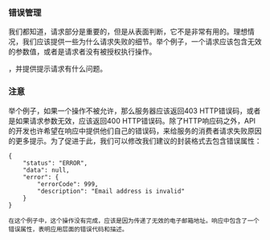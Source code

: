 ### 错误管理

我们都知道，请求部分是重要的，但是从表面判断，它不是非常有用的。理想情况，我们应该提供一些为什么请求失败的细节。举个例子，一个请求应该包含无效的参数值，或者是请求者没有被授权执行操作。

，并提供提示请求有什么问题。

### 注意
举个例子，如果一个操作不被允许，那么服务器应该返回403 HTTP错误码，或者是如果请求参数无效，应该返回400 HTTP错误码。除了HTTP响应码之外，API的开发也许希望在响应中提供他们自己的错误码，来给服务的消费者请求失败原因的更多提示。为了促进于此，我们可以修改我们建议的封装格式去包含错误属性：
```
{
	"status": "ERROR",
	"data": null,
	"error": {
		"errorCode": 999,
		"description": "Email address is invalid"
	}
}

在这个例子中，这个操作没有完成，应该是因为传递了无效的电子邮箱地址。响应中包含了一个错误属性，表明应用层面的错误代码和描述。
